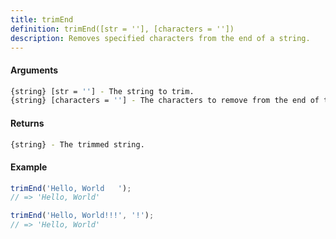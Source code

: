```yaml
---
title: trimEnd
definition: trimEnd([str = ''], [characters = ''])
description: Removes specified characters from the end of a string.
---
```



#### Arguments


```bash
{string} [str = ''] - The string to trim.
{string} [characters = ''] - The characters to remove from the end of the string.
```


#### Returns


```bash
{string} - The trimmed string.
```


#### Example


```ts
trimEnd('Hello, World   ');
// => 'Hello, World'

trimEnd('Hello, World!!!', '!');
// => 'Hello, World'
```